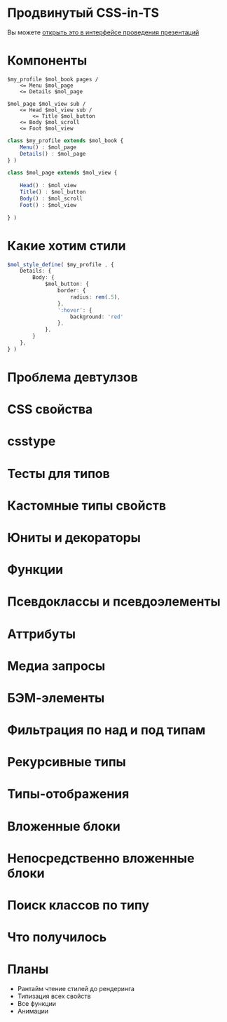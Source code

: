 # Продвинутый CSS-in-TS

Вы можете [открыть это в интерфейсе проведения презентаций](https://nin-jin.github.io/slides/css-in-ts/)

# Компоненты

```tree
$my_profile $mol_book pages /
    <= Menu $mol_page
    <= Details $mol_page

$mol_page $mol_view sub /
    <= Head $mol_view sub /
        <= Title $mol_button
    <= Body $mol_scroll
    <= Foot $mol_view
```

```typescript
class $my_profile extends $mol_book {
    Menu() : $mol_page
    Details() : $mol_page
} )

class $mol_page extends $mol_view {

    Head() : $mol_view
    Title() : $mol_button
    Body() : $mol_scroll
    Foot() : $mol_view

} )
```

# Какие хотим стили

```typescript
$mol_style_define( $my_profile , {
    Details: {
        Body: {
            $mol_button: {
                border: {
                    radius: rem(.5),
                },
                ':hover': {
                    background: 'red'
                },
            },
        }
    },
} )
```

# Проблема девтулзов
# CSS свойства
# csstype
# Тесты для типов
# Кастомные типы свойств
# Юниты и декораторы
# Функции
# Псевдоклассы и псевдоэлементы
# Аттрибуты
# Медиа запросы
# БЭМ-элементы
# Фильтрация по над и под типам
# Рекурсивные типы
# Типы-отображения
# Вложенные блоки
# Непосредственно вложенные блоки
# Поиск классов по типу
# Что получилось
# Планы

* Рантайм чтение стилей до рендеринга
* Типизация всех свойств
* Все функции
* Анимации
